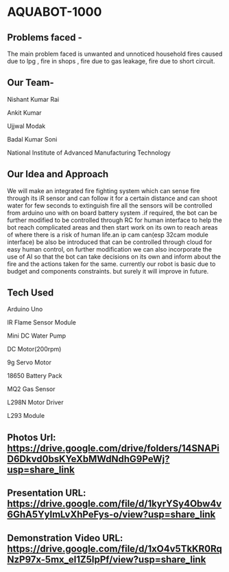 # AQUABOT-1000


## Problems faced -
The main problem faced is unwanted and unnoticed household fires caused due to lpg , fire in shops , fire due to gas leakage, fire due to short circuit.


## Our Team-
Nishant Kumar Rai 

Ankit Kumar 

Ujjwal Modak 

Badal Kumar Soni 

National Institute of Advanced Manufacturing Technology



## Our Idea and Approach
We will make an integrated fire fighting system which can sense
fire through its iR sensor and can follow it for a certain distance
and can shoot water for few seconds to extinguish fire all the
sensors will be controlled from arduino uno with on board
battery system .if required, the bot can be further modified to be
controlled through RC for human interface to help the bot reach
complicated areas and then start work on its own to reach areas
of where there is a risk of human life.an ip cam can(esp 32cam module interface) be also be introduced that can be controlled through cloud for easy human control, on further modification we
can also incorporate the use of AI so that the bot can take
decisions on its own and inform about the fire and the actions
taken for the same.  currently our robot is basic due to budget and components constraints. but surely it will improve in future.

## Tech Used

Arduino Uno

IR Flame Sensor Module

Mini DC Water Pump

DC Motor(200rpm)

9g Servo Motor

18650 Battery Pack

MQ2 Gas Sensor

L298N Motor Driver

L293 Module

## Photos Url: https://drive.google.com/drive/folders/14SNAPiD6Dkvd0bsKYeXbMWdNdhG9PeWj?usp=share_link

## Presentation URL: https://drive.google.com/file/d/1kyrYSy4Obw4v6GhA5YylmLvXhPeFys-o/view?usp=share_link

## Demonstration Video URL: https://drive.google.com/file/d/1xO4v5TkKR0RqNzP97x-5mx_el1Z5IpPf/view?usp=share_link

